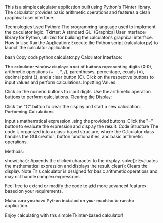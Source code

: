 This is a simple calculator application built using Python's Tkinter library. The calculator provides basic arithmetic operations and features a clean graphical user interface.

Technologies Used
Python: The programming language used to implement the calculator logic.
Tkinter: A standard GUI (Graphical User Interface) library for Python, utilized for building the calculator's graphical interface.
How to Use
Run the Application: Execute the Python script (calculator.py) to launch the calculator application.

bash
Copy code
python calculator.py
Calculator Interface:

The calculator window displays a set of buttons representing digits (0-9), arithmetic operations (+, -, *, /), parentheses, percentage, equals (=), decimal point (.), and a clear button (C).
Click on the respective buttons to input values and perform calculations.
Inputting Values:

Click on the numeric buttons to input digits.
Use the arithmetic operation buttons to perform calculations.
Clearing the Display:

Click the "C" button to clear the display and start a new calculation.
Performing Calculations:

Input a mathematical expression using the provided buttons.
Click the "=" button to evaluate the expression and display the result.
Code Structure
The code is organized into a class-based structure, where the Calculator class handles the GUI creation, button functionalities, and basic arithmetic operations.

Methods:

show(char): Appends the clicked character to the display.
solve(): Evaluates the mathematical expression and displays the result.
clear(): Clears the display.
Note
This calculator is designed for basic arithmetic operations and may not handle complex expressions.

Feel free to extend or modify the code to add more advanced features based on your requirements.

Make sure you have Python installed on your machine to run the application.

Enjoy calculating with this simple Tkinter-based calculator!
